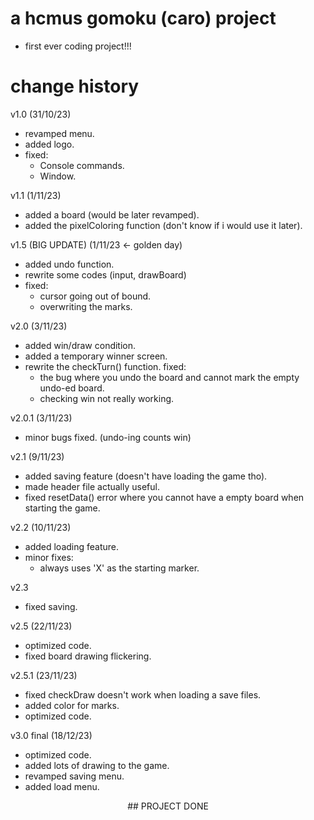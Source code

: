 # a hcmus gomoku (caro) project

- first ever coding project!!!

# change history
v1.0 (31/10/23)
- revamped menu.
- added logo.
- fixed:
	+ Console commands.
	+ Window.

v1.1 (1/11/23)
- added a board (would be later revamped).
- added the pixelColoring function (don't know if i would use it later).

v1.5 (BIG UPDATE) (1/11/23 <- golden day)
- added undo function.
- rewrite some codes (input, drawBoard)
- fixed:
	+ cursor going out of bound.
	+ overwriting the marks.

v2.0 (3/11/23)
- added win/draw condition.
- added a temporary winner screen.
- rewrite the checkTurn() function.
fixed:
	+ the bug where you undo the board and cannot mark the empty undo-ed board.
	+ checking win not really working.

v2.0.1 (3/11/23)
- minor bugs fixed. (undo-ing counts win)

v2.1 (9/11/23)
- added saving feature (doesn't have loading the game tho).
- made header file actually useful.
- fixed resetData() error where you cannot have a empty board when starting the game.

v2.2 (10/11/23)
- added loading feature.
- minor fixes:
	+ always uses 'X' as the starting marker.

v2.3
- fixed saving.

v2.5 (22/11/23)
- optimized code.
- fixed board drawing flickering.

v2.5.1 (23/11/23)
- fixed checkDraw doesn't work when loading a save files.
- added color for marks.
- optimized code.

v3.0 final (18/12/23)
- optimized code.
- added lots of drawing to the game.
- revamped saving menu.
- added load menu.

<p align="center">
  ## PROJECT DONE
</p>